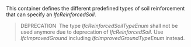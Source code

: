 This container defines the different predefined types of soil reinforcement that can specify an _IfcReinforcedSoil_.

> DEPRECATION&nbsp; The type _IfcReinforcedSoilTypeEnum_ shall not be used anymore due to deprecation of _IfcReinforcedSoil_. Use _IfcImprovedGround_ including _IfcImprovedGroundTypeEnum_ instead.
